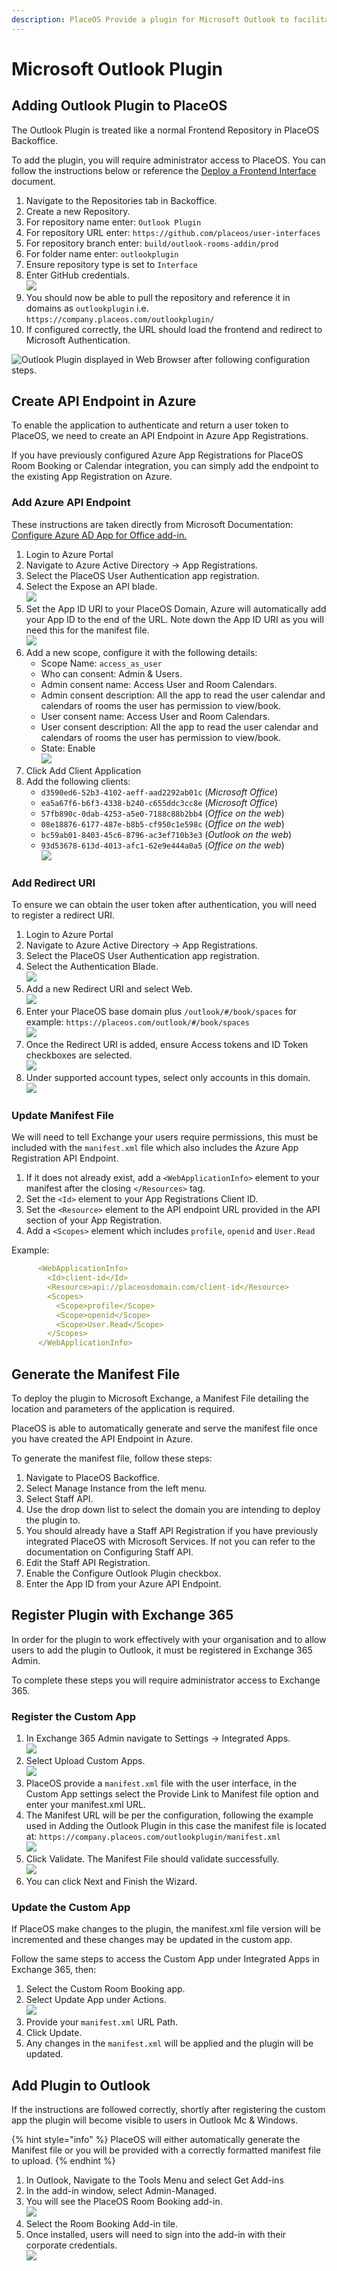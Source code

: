 ```yaml
---
description: PlaceOS Provide a plugin for Microsoft Outlook to facilitate room bookin
---
```


# Microsoft Outlook Plugin

## Adding Outlook Plugin to PlaceOS

The Outlook Plugin is treated like a normal Frontend Repository in PlaceOS Backoffice.

To add the plugin, you will require administrator access to PlaceOS. You can follow the instructions below or reference the [Deploy a Frontend Interface](deploy-frontend.md) document.

1. Navigate to the Repositories tab in Backoffice.
2. Create a new Repository.
3. For repository name enter: `Outlook Plugin`
4. For repository URL enter: `https://github.com/placeos/user-interfaces`
5. For repository branch enter: `build/outlook-rooms-addin/prod`
6. For folder name enter: `outlookplugin`
7. Ensure repository type is set to `Interface`
8. Enter GitHub credentials.\
   ![](<../../.gitbook/assets/image (9).png>)
9. You should now be able to pull the repository and reference it in domains as `outlookplugin` i.e. `https://company.placeos.com/outlookplugin/`
10. If configured correctly, the URL should load the frontend and redirect to Microsoft Authentication.

![Outlook Plugin displayed in Web Browser after following configuration steps.](<../../.gitbook/assets/image (17) (1).png>)

## Create API Endpoint in Azure

To enable the application to authenticate and return a user token to PlaceOS, we need to create an API Endpoint in Azure App Registrations.

If you have previously configured Azure App Registrations for PlaceOS Room Booking or Calendar integration, you can simply add the endpoint to the existing App Registration on Azure.&#x20;

### Add Azure API Endpoint

These instructions are taken directly from Microsoft Documentation: [Configure Azure AD App for Office add-in.](https://docs.microsoft.com/en-us/training/modules/office-add-ins-sso/6-azure-ad-app-registration-guidance)

1. Login to Azure Portal
2. Navigate to Azure Active Directory -> App Registrations.
3. Select the PlaceOS User Authentication app registration.
4. Select the Expose an API blade.\
   ![](<../../.gitbook/assets/image (6) (2).png>)
5. Set the App ID URI to your PlaceOS Domain, Azure will automatically add your App ID to the end of the URL. Note down the App ID URI as you will need this for the manifest file.\
   ![](<../../.gitbook/assets/image (8) (3).png>)
6. Add a new scope, configure it with the following details:
   * Scope Name: `access_as_user`
   * Who can consent: Admin & Users.
   * Admin consent name: Access User and Room Calendars.
   * Admin consent description: All the app to read the user calendar and calendars of rooms the user has permission to view/book.
   * User consent name: Access User and Room Calendars.
   * User consent description: All the app to read the user calendar and calendars of rooms the user has permission to view/book.
   * State: Enable\
     ![](<../../.gitbook/assets/image (23).png>)
7. Click Add Client Application
8. Add the following clients:
   * `d3590ed6-52b3-4102-aeff-aad2292ab01c` (_Microsoft Office_)
   * `ea5a67f6-b6f3-4338-b240-c655ddc3cc8e` (_Microsoft Office_)
   * `57fb890c-0dab-4253-a5e0-7188c88b2bb4` (_Office on the web_)
   * `08e18876-6177-487e-b8b5-cf950c1e598c` (_Office on the web_)
   * `bc59ab01-8403-45c6-8796-ac3ef710b3e3` (_Outlook on the web_)
   * `93d53678-613d-4013-afc1-62e9e444a0a5` (_Office on the web_)\
     ![](<../../.gitbook/assets/image (21).png>)

### Add Redirect URI

To ensure we can obtain the user token after authentication, you will need to register a redirect URI.

1. Login to Azure Portal
2. Navigate to Azure Active Directory -> App Registrations.
3. Select the PlaceOS User Authentication app registration.
4. Select the Authentication Blade.\
   ![](<../../.gitbook/assets/image (9) (3).png>)
5. Add a new Redirect URI and select Web.\
   ![](<../../.gitbook/assets/image (2) (1) (2).png>)
6. Enter your PlaceOS base domain plus `/outlook/#/book/spaces` for example: `https://placeos.com/outlook/#/book/spaces`\
   ![](<../../.gitbook/assets/image (13) (1).png>)
7. Once the Redirect URI is added, ensure Access tokens and ID Token checkboxes are selected. \
   ![](<../../.gitbook/assets/image (11) (2).png>)
8. Under supported account types, select only accounts in this domain. \
   ![](<../../.gitbook/assets/image (5) (2).png>)

### Update Manifest File

We will need to tell Exchange your users require permissions, this must be included with the `manifest.xml` file which also includes the Azure App Registration API Endpoint.

1. If it does not already exist, add a `<WebApplicationInfo>` element to your manifest after the closing `</Resources>` tag.&#x20;
2. Set the `<Id>` element to your App Registrations Client ID.
3. Set the `<Resource>` element to the API endpoint URL provided in the API section of your App Registration.
4. Add a `<Scopes>` element which includes `profile`, `openid` and `User.Read`

Example:

```yaml
      <WebApplicationInfo>
        <Id>client-id</Id>
        <Resource>api://placeosdomain.com/client-id</Resource>
        <Scopes>
          <Scope>profile</Scope>
          <Scope>openid</Scope>
          <Scope>User.Read</Scope>
        </Scopes>
      </WebApplicationInfo>
```

## Generate the Manifest File

To deploy the plugin to Microsoft Exchange, a Manifest File detailing the location and parameters of the application is required.

PlaceOS is able to automatically generate and serve the manifest file once you have created the API Endpoint in Azure.

To generate the manifest file, follow these steps:

1. Navigate to PlaceOS Backoffice.
2. Select Manage Instance from the left menu.
3. Select Staff API.
4. Use the drop down list to select the domain you are intending to deploy the plugin to.
5. You should already have a Staff API Registration if you have previously integrated PlaceOS with Microsoft Services. If not you can refer to the documentation on Configuring Staff API.
6. Edit the Staff API Registration.
7. Enable the Configure Outlook Plugin checkbox.
8. Enter the App ID from your Azure API Endpoint.

## Register Plugin with Exchange 365

In order for the plugin to work effectively with your organisation and to allow users to add the plugin to Outlook, it must be registered in Exchange 365 Admin.&#x20;

To complete these steps you will require administrator access to Exchange 365.

### Register the Custom App&#x20;

1. In Exchange 365 Admin navigate to Settings -> Integrated Apps.\
   ![](<../../.gitbook/assets/image (15) (1).png>)
2. Select Upload Custom Apps.\
   ![](<../../.gitbook/assets/image (10) (1).png>)
3. PlaceOS provide a `manifest.xml` file with the user interface, in the Custom App settings select the Provide Link to Manifest file option and enter your manifest.xml URL.
4. The Manifest URL will be per the configuration, following the example used in Adding the Outlook Plugin in this case the manifest file is located at: `https://company.placeos.com/outlookplugin/manifest.xml`\
   ![](<../../.gitbook/assets/image (14) (1).png>)
5. Click Validate. The Manifest File should validate successfully.\
   ![](<../../.gitbook/assets/image (18) (1) (1).png>)
6. You can click Next and Finish the Wizard.

### Update the Custom App

If PlaceOS make changes to the plugin, the manifest.xml file version will be incremented and these changes may be updated in the custom app.

Follow the same steps to access the Custom App under Integrated Apps in Exchange 365, then:

1. Select the Custom Room Booking app.
2. Select Update App under Actions.\
   ![](<../../.gitbook/assets/image (7) (1).png>)
3. Provide your `manifest.xml` URL Path.
4. Click Update.
5. Any changes in the `manifest.xml` will be applied and the plugin will be updated.

## Add Plugin to Outlook

If the instructions are followed correctly, shortly after registering the custom app the plugin will become visible to users in Outlook Mc & Windows.

{% hint style="info" %}
PlaceOS will either automatically generate the Manifest file or you will be provided with a correctly formatted manifest file to upload.
{% endhint %}

1. In Outlook, Navigate to the Tools Menu and select Get Add-ins
2. In the add-in window, select Admin-Managed.
3. You will see the PlaceOS Room Booking add-in.\
   ![](<../../.gitbook/assets/image (4) (2).png>)
4. Select the Room Booking Add-in tile.&#x20;
5. Once installed, users will need to sign into the add-in with their corporate credentials.\
   ![](<../../.gitbook/assets/image (16) (1) (1).png>)
